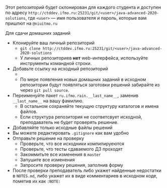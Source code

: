 Этот репозиторий будет склонирован для каждого студента и доступен по адресу
`http://ctddev.ifmo.ru:25231/git/<user>/java-advanced-2020-solutions`, где `<user>` —
имя пользователя и пароль, которые вам пришлют на `@niuitmo.ru`

Для сдачи домашних заданий
 * Клонируйте ваш личный репозиторий
    * `git clone http://ctddev.ifmo.ru:25231/git/<user>/java-advanced-2020-solutions`
    * У личных репозиториев __нет__ web-интерфейса, используйте инструменты командной строки.
 * Добавьте ссылку на исходный репозиторий
    * `	`
    * По мере появления новых домашних заданий в исходном репозитории будут появляться заготовки решений
      забирайте из через `git pull source`.
 * Переименуйте пакет `ru.ifmo.rain.__last_name__`, заменив
   `__last_name__` на вашу фамилию.
    * В остальном сохраняйте текущую структуру каталогов и имена файлов.
    * Если структура репозитория не соответсвует исходной, преподаватель не будет проверять решение.
 * Добавляйте только исходные файлы решений
 * Вы можете редактировать `.gitignore` как вам удобно
 * Отправьте решение на проверку
    * Проверьте, что все исходники компилируеются
    * Проверьте, что тесты сдаваемого ДЗ проходят
    * Закоммитьте все изменения в `master`
    * Запушите все изменения
    * Запросите проверку решения, заполнив форму
 * После проверки преподаватель либо укажет найденные недостатки в `NOTES.md`,
   либо укажет их в виде комментариев в исходном коде, пометив их как `:NOTE:`
